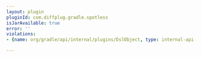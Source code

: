 ```yaml
---
layout: plugin
pluginId: com.diffplug.gradle.spotless
isJarAvailable: true
error: ''
violations:
- {name: org/gradle/api/internal/plugins/DslObject, type: internal-api-usage}

---
```

